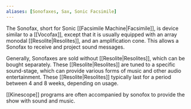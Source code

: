 ```yaml
---
aliases: [Sonofaxes, Sax, Sonic Facsimile] 
---
```

The Sonofax, short for Sonic [[Facsimile Machine|Facsimile]], is device similar to a [[Vocofax]], except that it is usually equipped with an array monodal [[Resolite|Resolites]], and an amplification cone. This allows a Sonofax to receive and project sound messages. 

Generally, Sonofaxes are sold without [[Resolite|Resolites]], which can be bought separately. These [[Resolite|Resolites]] are tuned to a specific sound-stage, which can provide various forms of music and other audio entertainment. These [[Resolite|Resolites]] typically last for a period between 4 and 8 weeks, depending on usage.

[[Kinescope]] programs are often accompanied by sonofox to provide the show with sound and music.